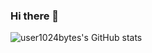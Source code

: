 ### Hi there 👋

<!--
**user1024bytes/user1024bytes** is a ✨ _special_ ✨ repository because its `README.md` (this file) appears on your GitHub profile.

Here are some ideas to get you started:

- 🔭 I’m currently working on ...
- 🌱 I’m currently learning ...
- 👯 I’m looking to collaborate on ...
- 🤔 I’m looking for help with ...
- 💬 Ask me about ...
- ⚡ Fun fact: ...
- 📫 How to reach me: 1024Bytes#1024
-->

![user1024bytes's GitHub stats](https://github-readme-stats.vercel.app/api?username=user1024bytes&theme=dark&show_icons=true)
